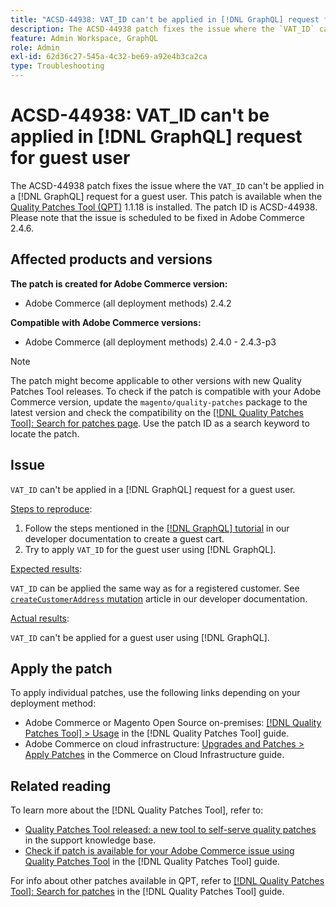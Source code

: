 ```yaml
---
title: "ACSD-44938: VAT_ID can't be applied in [!DNL GraphQL] request for guest user"
description: The ACSD-44938 patch fixes the issue where the `VAT_ID` can't be applied in a [!DNL GraphQL] request for a guest user. This patch is available when the [Quality Patches Tool (QPT)](https://experienceleague.adobe.com/en/docs/commerce-operations/tools/quality-patches-tool/quality-patches-tool-to-self-serve-quality-patches) 1.1.18 is installed. The patch ID is ACSD-44938. Please note that the issue is scheduled to be fixed in Adobe Commerce 2.4.6.
feature: Admin Workspace, GraphQL
role: Admin
exl-id: 62d36c27-545a-4c32-be69-a92e4b3ca2ca
type: Troubleshooting
---
```

# ACSD-44938: VAT_ID can't be applied in [!DNL GraphQL] request for guest user

The ACSD-44938 patch fixes the issue where the `VAT_ID` can't be applied in a [!DNL GraphQL] request for a guest user. This patch is available when the [Quality Patches Tool (QPT)](https://experienceleague.adobe.com/en/docs/commerce-operations/tools/quality-patches-tool/quality-patches-tool-to-self-serve-quality-patches) 1.1.18 is installed. The patch ID is ACSD-44938. Please note that the issue is scheduled to be fixed in Adobe Commerce 2.4.6.

## Affected products and versions

**The patch is created for Adobe Commerce version:**

* Adobe Commerce (all deployment methods) 2.4.2

**Compatible with Adobe Commerce versions:**

* Adobe Commerce (all deployment methods) 2.4.0 - 2.4.3-p3

>[!NOTE]
>
>The patch might become applicable to other versions with new Quality Patches Tool releases. To check if the patch is compatible with your Adobe Commerce version, update the `magento/quality-patches` package to the latest version and check the compatibility on the [[!DNL Quality Patches Tool]: Search for patches page](https://experienceleague.adobe.com/en/docs/commerce-operations/tools/quality-patches-tool/quality-patches-tool-to-self-serve-quality-patches). Use the patch ID as a search keyword to locate the patch.

## Issue

`VAT_ID` can't be applied in a [!DNL GraphQL] request for a guest user.

<u>Steps to reproduce</u>:

1. Follow the steps mentioned in the [[!DNL GraphQL] tutorial](https://developer.adobe.com/commerce/webapi/graphql/tutorials/checkout/) in our developer documentation to create a guest cart.
1. Try to apply `VAT_ID` for the guest user using [!DNL GraphQL].

<u>Expected results</u>:

`VAT_ID` can be applied the same way as for a registered customer. See [`createCustomerAddress` mutation](https://developer.adobe.com/commerce/webapi/graphql/schema/customer/mutations/create-address/) article in our developer documentation.

<u>Actual results</u>:

`VAT_ID` can't be applied for a guest user using [!DNL GraphQL].

## Apply the patch

To apply individual patches, use the following links depending on your deployment method:

* Adobe Commerce or Magento Open Source on-premises: [[!DNL Quality Patches Tool] > Usage](/help/tools/quality-patches-tool/usage.md) in the [!DNL Quality Patches Tool] guide.
* Adobe Commerce on cloud infrastructure: [Upgrades and Patches > Apply Patches](https://experienceleague.adobe.com/docs/commerce-cloud-service/user-guide/develop/upgrade/apply-patches.html) in the Commerce on Cloud Infrastructure guide.

## Related reading

To learn more about the [!DNL Quality Patches Tool], refer to:

* [Quality Patches Tool released: a new tool to self-serve quality patches](https://experienceleague.adobe.com/en/docs/commerce-operations/tools/quality-patches-tool/quality-patches-tool-to-self-serve-quality-patches) in the support knowledge base.
* [Check if patch is available for your Adobe Commerce issue using Quality Patches Tool](/help/tools/quality-patches-tool/patches-available-in-qpt/check-patch-for-magento-issue-with-magento-quality-patches.md) in the [!DNL Quality Patches Tool] guide.

For info about other patches available in QPT, refer to [[!DNL Quality Patches Tool]: Search for patches](https://experienceleague.adobe.com/tools/commerce-quality-patches/index.html) in the [!DNL Quality Patches Tool] guide.
